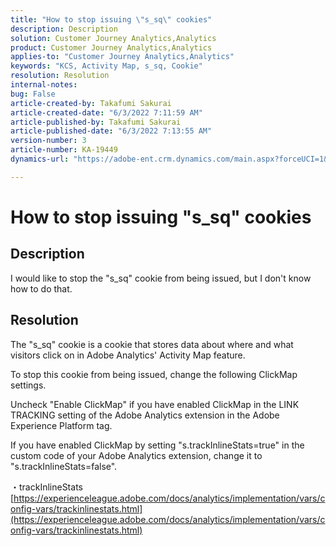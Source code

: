 ```yaml
---
title: "How to stop issuing \"s_sq\" cookies"
description: Description
solution: Customer Journey Analytics,Analytics
product: Customer Journey Analytics,Analytics
applies-to: "Customer Journey Analytics,Analytics"
keywords: "KCS, Activity Map, s_sq, Cookie"
resolution: Resolution
internal-notes: 
bug: False
article-created-by: Takafumi Sakurai
article-created-date: "6/3/2022 7:11:59 AM"
article-published-by: Takafumi Sakurai
article-published-date: "6/3/2022 7:13:55 AM"
version-number: 3
article-number: KA-19449
dynamics-url: "https://adobe-ent.crm.dynamics.com/main.aspx?forceUCI=1&pagetype=entityrecord&etn=knowledgearticle&id=57f2b672-0ce3-ec11-bb3d-000d3a33d4a1"

---
```

# How to stop issuing "s_sq" cookies

## Description

I would like to stop the "s_sq" cookie from being issued, but I don't know how to do that.

## Resolution


The "s_sq" cookie is a cookie that stores data about where and what visitors click on in Adobe Analytics' Activity Map feature.

To stop this cookie from being issued, change the following ClickMap settings.

Uncheck "Enable ClickMap" if you have enabled ClickMap in the LINK TRACKING setting of the Adobe Analytics extension in the Adobe Experience Platform tag.

If you have enabled ClickMap by setting "s.trackInlineStats=true" in the custom code of your Adobe Analytics extension, change it to "s.trackInlineStats=false".

・trackInlineStats
[https://experienceleague.adobe.com/docs/analytics/implementation/vars/config-vars/trackinlinestats.html](https://experienceleague.adobe.com/docs/analytics/implementation/vars/config-vars/trackinlinestats.html)
